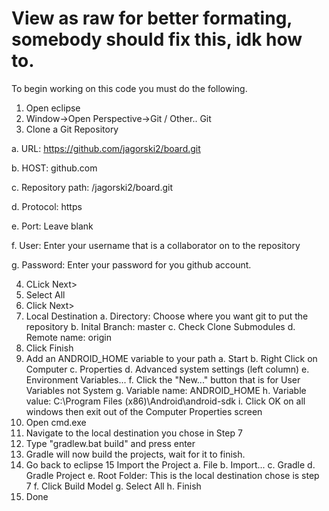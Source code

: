View as raw for better formating, somebody should fix this, idk how to.
=====
To begin working on this code you must do the following.

1. Open eclipse
2. Window->Open Perspective->Git / Other.. Git
3. Clone a Git Repository

  a. URL: https://github.com/jagorski2/board.git

  b. HOST: github.com
  
  c. Repository path: /jagorski2/board.git
  
  d. Protocol: https
  
  e. Port: Leave blank
  
  f. User: Enter your username that is a collaborator on to the repository
  
  g. Password: Enter your password for you github account.
  
4. CLick Next>
5. Select All
6. Click Next>
7. Local Destination
  a. Directory: Choose where you want git to put the repository
  b. Inital Branch: master
  c. Check Clone Submodules
  d. Remote name: origin
8. Click Finish
9. Add an ANDROID_HOME variable to your path
  a. Start
  b. Right Click on Computer
  c. Properties
  d. Advanced system settings (left column)
  e. Environment Variables...
  f. Click the "New..." button that is for User Variables not System
  g. Variable name: ANDROID_HOME
  h. Variable value: C:\Program Files (x86)\Android\android-sdk
  i. Click OK on all windows then exit out of the Computer Properties screen
10. Open cmd.exe
11. Navigate to the local destination you chose in Step 7
12. Type "gradlew.bat build" and press enter
13. Gradle will now build the projects, wait for it to finish.
14. Go back to eclipse
15 Import the Project
  a. File
  b. Import...
  c. Gradle
  d. Gradle Project
  e. Root Folder: This is the local destination chose is step 7
  f. Click Build Model
  g. Select All
  h. Finish
16. Done
    
